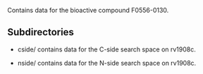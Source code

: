Contains data for the bioactive compound F0556-0130.

## Subdirectories

- cside/ contains data for the C-side search space on rv1908c.

- nside/ contains data for the N-side search space on rv1908c.

